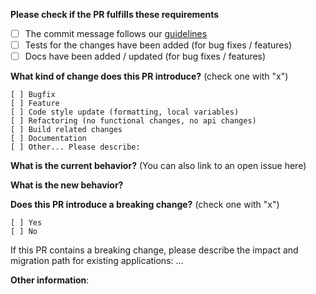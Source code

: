 **Please check if the PR fulfills these requirements**
- [ ] The commit message follows our [guidelines](https://github.com/Alfresco/alfresco-ng2-components/wiki/Commit-format)
- [ ] Tests for the changes have been added (for bug fixes / features)
- [ ] Docs have been added / updated (for bug fixes / features)

<!--
 Before submitting your PR, please check that your code follows our contribution guidelines:
 https://github.com/Alfresco/alfresco-ng2-components/wiki/Code-contribution-acceptance-criteria
 -->

**What kind of change does this PR introduce?** (check one with "x")
```
[ ] Bugfix
[ ] Feature
[ ] Code style update (formatting, local variables)
[ ] Refactoring (no functional changes, no api changes)
[ ] Build related changes
[ ] Documentation
[ ] Other... Please describe:
```

**What is the current behavior?** (You can also link to an open issue here)



**What is the new behavior?**



**Does this PR introduce a breaking change?** (check one with "x")
```
[ ] Yes
[ ] No
```

If this PR contains a breaking change, please describe the impact and migration path for existing applications: ...

**Other information**: